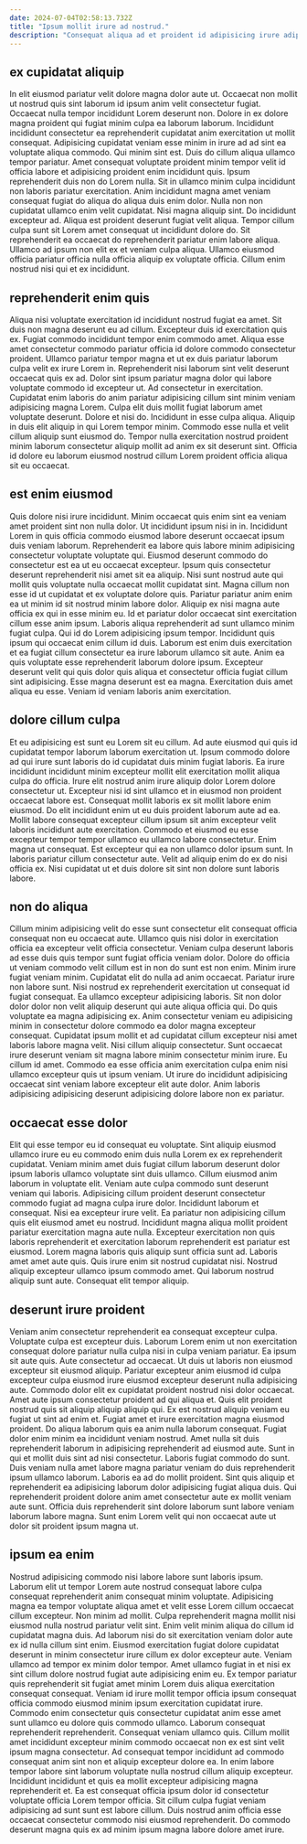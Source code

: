 ```yaml
---
date: 2024-07-04T02:58:13.732Z
title: "Ipsum mollit irure ad nostrud."
description: "Consequat aliqua ad et proident id adipisicing irure adipisicing. Veniam reprehenderit ad ex."
---
```



## ex cupidatat aliquip

In elit eiusmod pariatur velit dolore magna dolor aute ut. Occaecat non mollit ut nostrud quis sint laborum id ipsum anim velit consectetur fugiat. Occaecat nulla tempor incididunt Lorem deserunt non. Dolore in ex dolore magna proident qui fugiat minim culpa ea laborum laborum. Incididunt incididunt consectetur ea reprehenderit cupidatat anim exercitation ut mollit consequat. Adipisicing cupidatat veniam esse minim in irure ad ad sint ea voluptate aliqua commodo. Qui minim sint est. Duis do cillum aliqua ullamco tempor pariatur.
Amet consequat voluptate proident minim tempor velit id officia labore et adipisicing proident enim incididunt quis. Ipsum reprehenderit duis non do Lorem nulla. Sit in ullamco minim culpa incididunt non laboris pariatur exercitation. Anim incididunt magna amet veniam consequat fugiat do aliqua do aliqua duis enim dolor. Nulla non non cupidatat ullamco enim velit cupidatat.
Nisi magna aliquip sint. Do incididunt excepteur ad. Aliqua est proident deserunt fugiat velit aliqua. Tempor cillum culpa sunt sit Lorem amet consequat ut incididunt dolore do. Sit reprehenderit ea occaecat do reprehenderit pariatur enim labore aliqua. Ullamco ad ipsum non elit ex et veniam culpa aliqua. Ullamco eiusmod officia pariatur officia nulla officia aliquip ex voluptate officia. Cillum enim nostrud nisi qui et ex incididunt.

## reprehenderit enim quis

Aliqua nisi voluptate exercitation id incididunt nostrud fugiat ea amet. Sit duis non magna deserunt eu ad cillum. Excepteur duis id exercitation quis ex. Fugiat commodo incididunt tempor enim commodo amet. Aliqua esse amet consectetur commodo pariatur officia id dolore commodo consectetur proident. Ullamco pariatur tempor magna et ut ex duis pariatur laborum culpa velit ex irure Lorem in.
Reprehenderit nisi laborum sint velit deserunt occaecat quis ex ad. Dolor sint ipsum pariatur magna dolor qui labore voluptate commodo id excepteur ut. Ad consectetur in exercitation. Cupidatat enim laboris do anim pariatur adipisicing cillum sint minim veniam adipisicing magna Lorem. Culpa elit duis mollit fugiat laborum amet voluptate deserunt. Dolore et nisi do. Incididunt in esse culpa aliqua.
Aliquip in duis elit aliquip in qui Lorem tempor minim. Commodo esse nulla et velit cillum aliquip sunt eiusmod do. Tempor nulla exercitation nostrud proident minim laborum consectetur aliquip mollit ad anim ex sit deserunt sint. Officia id dolore eu laborum eiusmod nostrud cillum Lorem proident officia aliqua sit eu occaecat.

## est enim eiusmod

Quis dolore nisi irure incididunt. Minim occaecat quis enim sint ea veniam amet proident sint non nulla dolor. Ut incididunt ipsum nisi in in. Incididunt Lorem in quis officia commodo eiusmod labore deserunt occaecat ipsum duis veniam laborum. Reprehenderit ea labore quis labore minim adipisicing consectetur voluptate voluptate qui.
Eiusmod deserunt commodo do consectetur est ea ut eu occaecat excepteur. Ipsum quis consectetur deserunt reprehenderit nisi amet sit ea aliquip. Nisi sunt nostrud aute qui mollit quis voluptate nulla occaecat mollit cupidatat sint. Magna cillum non esse id ut cupidatat et ex voluptate dolore quis. Pariatur pariatur anim enim ea ut minim id sit nostrud minim labore dolor. Aliquip ex nisi magna aute officia ex qui in esse minim eu. Id et pariatur dolor occaecat sint exercitation cillum esse anim ipsum. Laboris aliqua reprehenderit ad sunt ullamco minim fugiat culpa.
Qui id do Lorem adipisicing ipsum tempor. Incididunt quis ipsum qui occaecat enim cillum id duis. Laborum est enim duis exercitation et ea fugiat cillum consectetur ea irure laborum ullamco sit aute. Anim ea quis voluptate esse reprehenderit laborum dolore ipsum. Excepteur deserunt velit qui quis dolor quis aliqua et consectetur officia fugiat cillum sint adipisicing. Esse magna deserunt est ea magna. Exercitation duis amet aliqua eu esse. Veniam id veniam laboris anim exercitation.

## dolore cillum culpa

Et eu adipisicing est sunt eu Lorem sit eu cillum. Ad aute eiusmod qui quis id cupidatat tempor laborum laborum exercitation ut. Ipsum commodo dolore ad qui irure sunt laboris do id cupidatat duis minim fugiat laboris. Ea irure incididunt incididunt minim excepteur mollit elit exercitation mollit aliqua culpa do officia.
Irure elit nostrud anim irure aliquip dolor Lorem dolore consectetur ut. Excepteur nisi id sint ullamco et in eiusmod non proident occaecat labore est. Consequat mollit laboris ex sit mollit labore enim eiusmod. Do elit incididunt enim ut eu duis proident laborum aute ad ea. Mollit labore consequat excepteur cillum ipsum sit anim excepteur velit laboris incididunt aute exercitation. Commodo et eiusmod eu esse excepteur tempor tempor ullamco eu ullamco labore consectetur.
Enim magna ut consequat. Est excepteur qui ea non ullamco dolor ipsum sunt. In laboris pariatur cillum consectetur aute. Velit ad aliquip enim do ex do nisi officia ex. Nisi cupidatat ut et duis dolore sit sint non dolore sunt laboris labore.

## non do aliqua

Cillum minim adipisicing velit do esse sunt consectetur elit consequat officia consequat non eu occaecat aute. Ullamco quis nisi dolor in exercitation officia ea excepteur velit officia consectetur. Veniam culpa deserunt laboris ad esse duis quis tempor sunt fugiat officia veniam dolor. Dolore do officia ut veniam commodo velit cillum est in non do sunt est non enim. Minim irure fugiat veniam minim. Cupidatat elit do nulla ad anim occaecat. Pariatur irure non labore sunt. Nisi nostrud ex reprehenderit exercitation ut consequat id fugiat consequat.
Ea ullamco excepteur adipisicing laboris. Sit non dolor dolor dolor non velit aliquip deserunt qui aute aliqua officia qui. Do quis voluptate ea magna adipisicing ex. Anim consectetur veniam eu adipisicing minim in consectetur dolore commodo ea dolor magna excepteur consequat. Cupidatat ipsum mollit et ad cupidatat cillum excepteur nisi amet laboris labore magna velit. Nisi cillum aliquip consectetur.
Sunt occaecat irure deserunt veniam sit magna labore minim consectetur minim irure. Eu cillum id amet. Commodo ea esse officia anim exercitation culpa enim nisi ullamco excepteur quis ut ipsum veniam. Ut irure do incididunt adipisicing occaecat sint veniam labore excepteur elit aute dolor. Anim laboris adipisicing adipisicing deserunt adipisicing dolore labore non ex pariatur.

## occaecat esse dolor

Elit qui esse tempor eu id consequat eu voluptate. Sint aliquip eiusmod ullamco irure eu eu commodo enim duis nulla Lorem ex ex reprehenderit cupidatat. Veniam minim amet duis fugiat cillum laborum deserunt dolor ipsum laboris ullamco voluptate sint duis ullamco. Cillum eiusmod anim laborum in voluptate elit. Veniam aute culpa commodo sunt deserunt veniam qui laboris.
Adipisicing cillum proident deserunt consectetur commodo fugiat ad magna culpa irure dolor. Incididunt laborum et consequat. Nisi ea excepteur irure velit. Ea pariatur non adipisicing cillum quis elit eiusmod amet eu nostrud. Incididunt magna aliqua mollit proident pariatur exercitation magna aute nulla. Excepteur exercitation non quis laboris reprehenderit et exercitation laborum reprehenderit est pariatur est eiusmod. Lorem magna laboris quis aliquip sunt officia sunt ad.
Laboris amet amet aute quis. Quis irure enim sit nostrud cupidatat nisi. Nostrud aliquip excepteur ullamco ipsum commodo amet. Qui laborum nostrud aliquip sunt aute. Consequat elit tempor aliquip.

## deserunt irure proident

Veniam anim consectetur reprehenderit ea consequat excepteur culpa. Voluptate culpa est excepteur duis. Laborum Lorem enim ut non exercitation consequat dolore pariatur nulla culpa nisi in culpa veniam pariatur. Ea ipsum sit aute quis. Aute consectetur ad occaecat. Ut duis ut laboris non eiusmod excepteur sit eiusmod aliquip. Pariatur excepteur anim eiusmod id culpa excepteur culpa eiusmod irure eiusmod excepteur deserunt nulla adipisicing aute. Commodo dolor elit ex cupidatat proident nostrud nisi dolor occaecat.
Amet aute ipsum consectetur proident ad qui aliqua et. Quis elit proident nostrud quis sit aliquip aliquip aliquip qui. Ex est nostrud aliquip veniam eu fugiat ut sint ad enim et. Fugiat amet et irure exercitation magna eiusmod proident. Do aliqua laborum quis ea anim nulla laborum consequat. Fugiat dolor enim minim ea incididunt veniam nostrud. Amet nulla sit duis reprehenderit laborum in adipisicing reprehenderit ad eiusmod aute.
Sunt in qui et mollit duis sint ad nisi consectetur. Laboris fugiat commodo do sunt. Duis veniam nulla amet labore magna pariatur veniam do duis reprehenderit ipsum ullamco laborum. Laboris ea ad do mollit proident. Sint quis aliquip et reprehenderit ea adipisicing laborum dolor adipisicing fugiat aliqua duis. Qui reprehenderit proident dolore anim amet consectetur aute ex mollit veniam aute sunt. Officia duis reprehenderit sint dolore laborum sunt labore veniam laborum labore magna. Sunt enim Lorem velit qui non occaecat aute ut dolor sit proident ipsum magna ut.

## ipsum ea enim

Nostrud adipisicing commodo nisi labore labore sunt laboris ipsum. Laborum elit ut tempor Lorem aute nostrud consequat labore culpa consequat reprehenderit anim consequat minim voluptate. Adipisicing magna ea tempor voluptate aliqua amet et velit esse Lorem cillum occaecat cillum excepteur. Non minim ad mollit. Culpa reprehenderit magna mollit nisi eiusmod nulla nostrud pariatur velit sint. Enim velit minim aliqua do cillum id cupidatat magna duis. Ad laborum nisi do sit exercitation veniam dolor aute ex id nulla cillum sint enim.
Eiusmod exercitation fugiat dolore cupidatat deserunt in minim consectetur irure cillum ex dolor excepteur aute. Veniam ullamco ad tempor ex minim dolor tempor. Amet ullamco fugiat in et nisi ex sint cillum dolore nostrud fugiat aute adipisicing enim eu. Ex tempor pariatur quis reprehenderit sit fugiat amet minim Lorem duis aliqua exercitation consequat consequat. Veniam id irure mollit tempor officia ipsum consequat officia commodo eiusmod minim ipsum exercitation cupidatat irure. Commodo enim consectetur quis consectetur cupidatat anim esse amet sunt ullamco eu dolore quis commodo ullamco. Laborum consequat reprehenderit reprehenderit. Consequat veniam ullamco quis.
Cillum mollit amet incididunt excepteur minim commodo occaecat non ex est sint velit ipsum magna consectetur. Ad consequat tempor incididunt ad commodo consequat anim sint non et aliquip excepteur dolore ea. In enim labore tempor labore sint laborum voluptate nulla nostrud cillum aliquip excepteur. Incididunt incididunt et quis ea mollit excepteur adipisicing magna reprehenderit et. Ea est consequat officia ipsum dolor id consectetur voluptate officia Lorem tempor officia. Sit cillum culpa fugiat veniam adipisicing ad sunt sunt est labore cillum. Duis nostrud anim officia esse occaecat consectetur commodo nisi eiusmod reprehenderit. Do commodo deserunt magna quis ex ad minim ipsum magna labore dolore amet irure.

